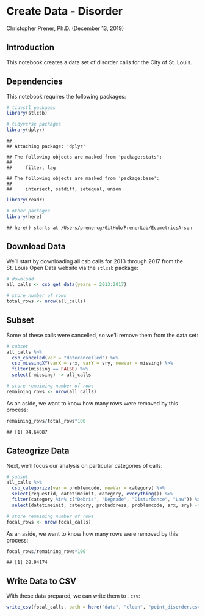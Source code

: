 Create Data - Disorder
================
Christopher Prener, Ph.D.
(December 13, 2019)

## Introduction

This notebook creates a data set of disorder calls for the City of
St. Louis.

## Dependencies

This notebook requires the following packages:

``` r
# tidystl packages
library(stlcsb)

# tidyverse packages
library(dplyr)
```

    ## 
    ## Attaching package: 'dplyr'

    ## The following objects are masked from 'package:stats':
    ## 
    ##     filter, lag

    ## The following objects are masked from 'package:base':
    ## 
    ##     intersect, setdiff, setequal, union

``` r
library(readr)

# other packages
library(here)
```

    ## here() starts at /Users/prenercg/GitHub/PrenerLab/EcometricsArson

## Download Data

We’ll start by downloading all csb calls for 2013 through 2017 from the
St. Louis Open Data website via the `stlcsb` package:

``` r
# download
all_calls <- csb_get_data(years = 2013:2017)

# store number of rows
total_rows <- nrow(all_calls)
```

## Subset

Some of these calls were cancelled, so we’ll remove them from the data
set:

``` r
# subset
all_calls %>% 
  csb_canceled(var = "datecancelled") %>%
  csb_missingXY(varX = srx, varY = sry, newVar = missing) %>%
  filter(missing == FALSE) %>%
  select(-missing) -> all_calls

# store remaining number of rows
remaining_rows <- nrow(all_calls)
```

As an aside, we want to know how many rows were removed by this process:

``` r
remaining_rows/total_rows*100
```

    ## [1] 94.64087

## Cateogrize Data

Next, we’ll focus our analysis on particular categories of calls:

``` r
# subset
all_calls %>% 
  csb_categorize(var = problemcode, newVar = category) %>%
  select(requestid, datetimeinit, category, everything()) %>%
  filter(category %in% c("Debris", "Degrade", "Disturbance", "Law")) %>%
  select(datetimeinit, category, probaddress, problemcode, srx, sry) -> focal_calls

# store remaining number of rows
focal_rows <- nrow(focal_calls)
```

As an aside, we want to know how many rows were removed by this process:

``` r
focal_rows/remaining_rows*100
```

    ## [1] 28.94174

## Write Data to CSV

With these data prepared, we can write them to
`.csv`:

``` r
write_csv(focal_calls, path = here("data", "clean", "point_disorder.csv"))
```
